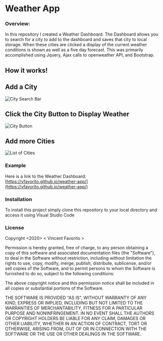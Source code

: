 # Weather App

### Overview:
In this repository I created a Weather Dashboard.  The Dashboard allows you to search for a city to add to the dashboard and saves that city to local storage.  When these cities are clicked a display of the current weather conditions is shown as well as a five day forecast.  This was primarily accomplished using Jquery, Ajax calls to openweather API, and Bootstrap.  

## How it works!


## Add a City
![City Search Bar](images/)

## Click the City Button to Display Weather
![City Button](images/)

## Add more Cities
![List of Cities](images/)

### Example
Here is a link to the Weather Dashboard:  [https://vfavorito.github.io/weather-app/](https://vfavorito.github.io/weather-app/)

### Installation
To install this project simply clone this repository to your local directory and access it using Visual Studio Code

### License
Copyright <2020> < Vincent Favorito >

Permission is hereby granted, free of charge, to any person obtaining a copy of this software and associated documentation files (the "Software"), to deal in the Software without restriction, including without limitation the rights to use, copy, modify, merge, publish, distribute, sublicense, and/or sell copies of the Software, and to permit persons to whom the Software is furnished to do so, subject to the following conditions:

The above copyright notice and this permission notice shall be included in all copies or substantial portions of the Software.

THE SOFTWARE IS PROVIDED "AS IS", WITHOUT WARRANTY OF ANY KIND, EXPRESS OR IMPLIED, INCLUDING BUT NOT LIMITED TO THE WARRANTIES OF MERCHANTABILITY, FITNESS FOR A PARTICULAR PURPOSE AND NONINFRINGEMENT. IN NO EVENT SHALL THE AUTHORS OR COPYRIGHT HOLDERS BE LIABLE FOR ANY CLAIM, DAMAGES OR OTHER LIABILITY, WHETHER IN AN ACTION OF CONTRACT, TORT OR OTHERWISE, ARISING FROM, OUT OF OR IN CONNECTION WITH THE SOFTWARE OR THE USE OR OTHER DEALINGS IN THE SOFTWARE.